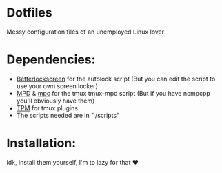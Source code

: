 # Dotfiles 
Messy configuration files of an unemployed Linux lover

# Dependencies: 
* [Betterlockscreen](https://github.com/pavanjadhaw/betterlockscreen) for the autolock script (But you can edit the script to use your own screen locker)
* [MPD](https://github.com/MusicPlayerDaemon/MPD) & [mpc](https://github.com/MusicPlayerDaemon/mpc) for the tmux tmux-mpd script (But if you have ncmpcpp you'll obviously have them)
* [TPM](https://github.com/tmux-plugins/tpm) for tmux plugins 
* The scripts needed are in "./scripts"

# Installation:
Idk, install them yourself, I'm to lazy for that ❤ 
